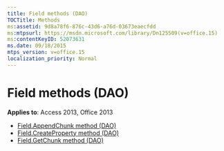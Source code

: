 ```yaml
---
title: Field methods (DAO)
TOCTitle: Methods
ms:assetid: 9d8a78f6-876c-43d6-a76d-03673eaecfdd
ms:mtpsurl: https://msdn.microsoft.com/library/Dn125509(v=office.15)
ms:contentKeyID: 52073631
ms.date: 09/18/2015
mtps_version: v=office.15
localization_priority: Normal
---
```


# Field methods (DAO)

**Applies to**: Access 2013, Office 2013

- [Field.AppendChunk method (DAO)](field-appendchunk-method-dao.md)
- [Field.CreateProperty method (DAO)](field-createproperty-method-dao.md)
- [Field.GetChunk method (DAO)](field-getchunk-method-dao.md)

